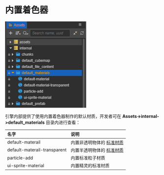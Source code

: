 # 内置着色器

![](img/buildin-material.png)

引擎内部提供了使用内置着色器制作的默认材质，开发者可在 **Assets->internal->default_materials** 目录内进行查看：

|名字|说明|
|:--|:--|
|default-materail| 内置非透明物体的 [标准材质](../shader/effect-buildin-pbr.md) |
|default-materail-transparent|  内置半透明物体的 [标准材质](../shader/effect-buildin-pbr.md) |
|particle-add| 内置标准粒子材质|
|ui-sprite-material| 内置精灵的标准材质|